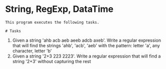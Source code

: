 # String, RegExp, DataTime
```
This program executes the following tasks.

# Tasks
```
1. Given a string 'ahb acb aeb aeeb adcb axeb'. Write a regular expression that will find the strings 'ahb', 'acb', 'aeb' with the pattern: letter 'a', any character, letter 'b'
2. Given a string '2+3 223 2223'. Write a regular expression that will find a string '2+3' without capturing the rest
```

